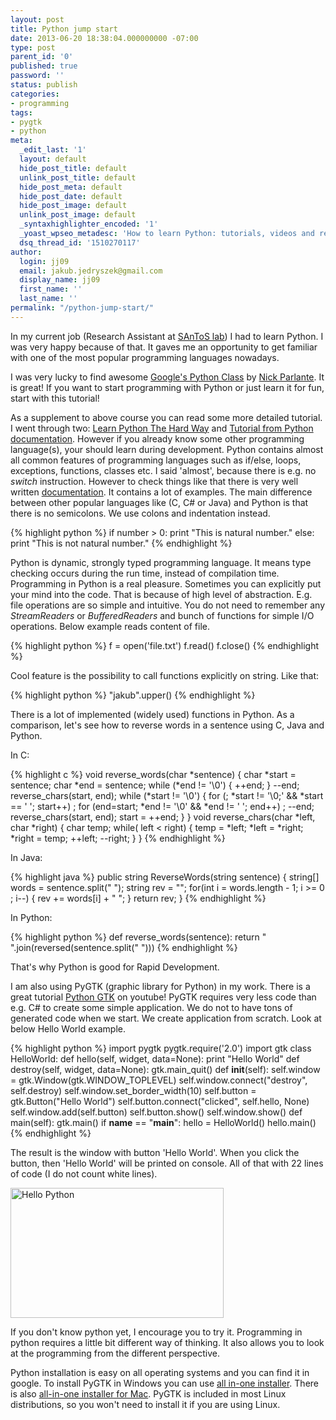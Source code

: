 ```yaml
---
layout: post
title: Python jump start
date: 2013-06-20 18:38:04.000000000 -07:00
type: post
parent_id: '0'
published: true
password: ''
status: publish
categories:
- programming
tags:
- pygtk
- python
meta:
  _edit_last: '1'
  layout: default
  hide_post_title: default
  unlink_post_title: default
  hide_post_meta: default
  hide_post_date: default
  hide_post_image: default
  unlink_post_image: default
  _syntaxhighlighter_encoded: '1'
  _yoast_wpseo_metadesc: 'How to learn Python: tutorials, videos and resources'
  dsq_thread_id: '1510270117'
author:
  login: jj09
  email: jakub.jedryszek@gmail.com
  display_name: jj09
  first_name: ''
  last_name: ''
permalink: "/python-jump-start/"
---
```

<p>In my current job (Research Assistant at <a href="http://www.santoslab.org/">SAnToS lab</a>) I had to learn Python. I was very happy because of that. It gaves me an opportunity to get familiar with one of the most popular programming languages nowadays. </p>
<p>I was very lucky to find awesome <a href="http://developers.google.com/edu/python/">Google's Python Class</a> by <a href="http://www-cs-faculty.stanford.edu/~nick/">Nick Parlante</a>. It is great! If you want to start programming with Python or just learn it for fun, start with this tutorial!</p>

<p>As a supplement to above course you can read some more detailed tutorial. I went through two: <a href="http://learnpythonthehardway.org/book/">Learn Python The Hard Way</a> and <a href="http://docs.python.org/2/tutorial/index.html">Tutorial from Python documentation</a>. However if you already know some other programming language(s), your should learn during development. Python contains almost all common features of programming languages such as if/else, loops, exceptions, functions, classes etc. I said 'almost', because there is e.g. no <em>switch</em> instruction. However to check things like that there is very well written <a href="http://docs.python.org/">documentation</a>. It contains a lot of examples. The main difference between other popular languages like (C, C# or Java) and Python is that there is no semicolons. We use colons and indentation instead.</p>

{% highlight python %}
if number > 0:
  print "This is natural number."
else:
  print "This is not natural number."
{% endhighlight %}
  
<p>Python is dynamic, strongly typed programming language. It means type checking occurs during the run time, instead of compilation time. Programming in Python is a real pleasure. Sometimes you can explicitly put your mind into the code. That is because of high level of abstraction. E.g. file operations are so simple and intuitive. You do not need to remember any <em>StreamReaders</em> or <em>BufferedReaders</em> and bunch of functions for simple I/O operations. Below example reads content of file.</p>

{% highlight python %}
f = open('file.txt')
f.read()
f.close()
{% endhighlight %}

<p>Cool feature is the possibility to call functions explicitly on string. Like that:</p>

{% highlight python %}
"jakub".upper()
{% endhighlight %}

<p>There is a lot of implemented (widely used) functions in Python. As a comparison, let's see how to reverse words in a sentence using C, Java and Python.</p>

<p>In C:</p>

{% highlight c %}
void reverse_words(char *sentence)
{
   char *start = sentence;
   char *end = sentence;
   while (*end != '\0') {
      ++end;
   }
   --end;
   reverse_chars(start, end);
   while (*start != '\0') {
      for (; *start != '\0;' && *start == ' '; start++) ;
      for (end=start; *end != '\0' && *end != ' '; end++) ;
      --end;
      reverse_chars(start, end);
      start = ++end;
   }
}
void reverse_chars(char *left, char *right)
{
   char temp;
   while( left < right) {
      temp = *left;
      *left = *right;
      *right = temp;
      ++left;
      --right;
   }
}
{% endhighlight %}

<p>In Java:</p>

{% highlight java %}
public string ReverseWords(string sentence)
{
  string[] words =  sentence.split(" ");
  string rev = "";
  for(int i = words.length - 1; i >= 0 ; i--)
  {
    rev += words[i] + " ";
  }
  return rev;
}
{% endhighlight %}

<p>In Python:</p>

{% highlight python %}
def reverse_words(sentence):
  return " ".join(reversed(sentence.split(" ")))
{% endhighlight %}

<p>That's why Python is good for Rapid Development.</p>

<p>I am also using PyGTK (graphic library for Python) in my work. There is a great tutorial <a href="http://www.youtube.com/view_play_list?annotation_id=annotation_20612&feature=iv&p=7604BFACE2442F9A&src_vid=3z3NMkqBCZ8">Python GTK</a> on youtube! PyGTK requires very less code than e.g. C# to create some simple application. We do not to have tons of generated code when we start. We create application from scratch. Look at below Hello World example.</p>

{% highlight python %}
import pygtk
pygtk.require('2.0')
import gtk
class HelloWorld:
    def hello(self, widget, data=None):
        print "Hello World"
    def destroy(self, widget, data=None):
        gtk.main_quit()
    def __init__(self):
        self.window = gtk.Window(gtk.WINDOW_TOPLEVEL)
        self.window.connect("destroy", self.destroy)
        self.window.set_border_width(10)
        self.button = gtk.Button("Hello World")
        self.button.connect("clicked", self.hello, None)
        self.window.add(self.button)
        self.button.show()
        self.window.show()
    def main(self):
        gtk.main()
if __name__ == "__main__":
    hello = HelloWorld()
    hello.main()
{% endhighlight %}

<p>The result is the window with button 'Hello World'. When you click the button, then 'Hello World' will be printed on console. All of that with 22 lines of code (I do not count white lines).</p>
<p><img src="{{ site.baseurl }}/assets/2013/06/hello_python.png" alt="Hello Python" width="341" height="208" class="alignnone size-full wp-image-216" /></p>
<p>If you don't know python yet, I encourage you to try it. Programming in python requires a little bit different way of thinking. It also allows you to look at the programming from the different perspective. </p>
<p>Python installation is easy on all operating systems and you can find it in google. To install PyGTK in Windows you can use <a href="http://ftp.gnome.org/pub/GNOME/binaries/win32/pygtk/2.24/">all in-one installer</a>. There is also <a href="http://sourceforge.net/projects/macpkg/files/PyGTK/2.24.0/PyGTK.pkg/download">all-in-one installer for Mac</a>. PyGTK is included in most Linux distributions, so you won't need to install it if you are using Linux.</p>
